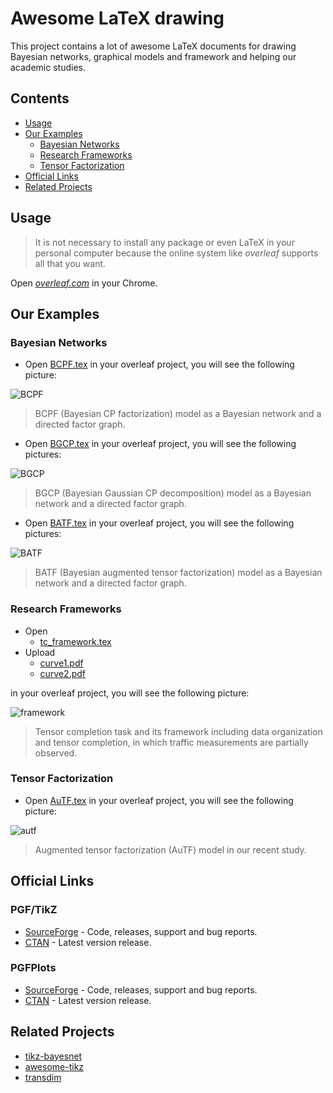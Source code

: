 Awesome LaTeX drawing
============

This project contains a lot of awesome LaTeX documents for drawing Bayesian networks, graphical models and framework and helping our academic studies.

Contents
--------

-   [Usage](#usage)
-   [Our Examples](#our-examples)
    -   [Bayesian Networks](#bayesian-networks)
    -   [Research Frameworks](#research-frameworks)
    -   [Tensor Factorization](#tensor-factorization)
-   [Official Links](#official-links)
-   [Related Projects](#related-projects)

Usage
--------------

> It is not necessary to install any package or even LaTeX in your personal computer because the online system like *overleaf* supports all that you want.

Open [*overleaf.com*](https://www.overleaf.com/) in your Chrome.

Our Examples
--------------

### Bayesian Networks

- Open [BCPF.tex](https://github.com/xinychen/awesome-latex-drawing/blob/master/BayesNet/BCPF.tex) in your overleaf project, you will see the following picture:

![BCPF](https://github.com/xinychen/awesome-latex-drawing/blob/master/BayesNet/BCPF.png)

  > BCPF (Bayesian CP factorization) model as a Bayesian network and a directed factor graph.

- Open [BGCP.tex](https://github.com/xinychen/awesome-latex-drawing/blob/master/BayesNet/BGCP.tex) in your overleaf project, you will see the following pictures:

![BGCP](https://github.com/xinychen/awesome-latex-drawing/blob/master/BayesNet/BGCP.png)

  > BGCP (Bayesian Gaussian CP decomposition) model as a Bayesian network and a directed factor graph.

- Open [BATF.tex](https://github.com/xinychen/awesome-latex-drawing/blob/master/BayesNet/BATF.tex) in your overleaf project, you will see the following pictures:

![BATF](https://github.com/xinychen/awesome-latex-drawing/blob/master/BayesNet/BATF.png)

  > BATF (Bayesian augmented tensor factorization) model as a Bayesian network and a directed factor graph.

### Research Frameworks

- Open
  - [tc_framework.tex](https://github.com/xinychen/awesome-latex-drawing/blob/master/Framework/tc_framework.tex)
- Upload
  - [curve1.pdf](https://github.com/xinychen/awesome-latex-drawing/blob/master/Framework/curve1.pdf)
  - [curve2.pdf](https://github.com/xinychen/awesome-latex-drawing/blob/master/Framework/curve2.pdf)

in your overleaf project, you will see the following picture:

![framework](https://github.com/xinychen/transdim/blob/master/images/framework.png)

  > Tensor completion task and its framework including data organization and tensor completion, in which traffic measurements are partially observed.

### Tensor Factorization

- Open [AuTF.tex](https://github.com/xinychen/awesome-latex-drawing/blob/master/TensorFactorization/AuTF.tex) in your overleaf project, you will see the following picture:

![autf](https://github.com/xinychen/awesome-latex-drawing/blob/master/TensorFactorization/AuTF.png)

  > Augmented tensor factorization (AuTF) model in our recent study.

Official Links
--------------

  ### PGF/TikZ

  -   [SourceForge](https://sourceforge.net/projects/pgf/) - Code, releases, support and bug reports.
  -   [CTAN](https://www.ctan.org/pkg/pgf) - Latest version release.

  ### PGFPlots

  -   [SourceForge](http://pgfplots.sourceforge.net/) - Code, releases, support and bug reports.
  -   [CTAN](https://www.ctan.org/pkg/pgfplots) - Latest version release.

Related Projects
--------------

- [tikz-bayesnet](https://github.com/jluttine/tikz-bayesnet)
- [awesome-tikz](https://github.com/xiaohanyu/awesome-tikz)
- [transdim](https://github.com/xinychen/transdim)
